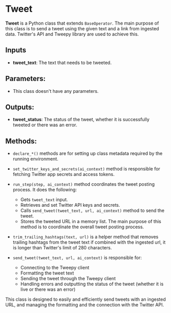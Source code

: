 # Tweet

**Tweet** is a Python class that extends `BaseOperator`. The main purpose of this class is to send a tweet using the given text and a link from ingested data. Twitter's API and Tweepy library are used to achieve this.

## Inputs
- **tweet_text**: The text that needs to be tweeted.

## Parameters:
- This class doesn't have any parameters.

## Outputs:
- **tweet_status**: The status of the tweet, whether it is successfully tweeted or there was an error.

## Methods:

- `declare_*()` methods are for setting up class metadata required by the running environment.
- `set_twitter_keys_and_secrets(ai_context)` method is responsible for fetching Twitter app secrets and access tokens.
- `run_step(step, ai_context)` method coordinates the tweet posting process. It does the following:
  - Gets `tweet_text` input.
  - Retrieves and set Twitter API keys and secrets.
  - Calls `send_tweet(tweet_text, url, ai_context)` method to send the tweet.
  - Stores the tweeted URL in a memory list.
  The main purpose of this method is to coordinate the overall tweet posting process.
  
- `trim_trailing_hashtags(text, url)` is a helper method that removes trailing hashtags from the tweet text if combined with the ingested url, it is longer than Twitter's limit of 280 characters.

- `send_tweet(tweet_text, url, ai_context)` is responsible for:
  - Connecting to the Tweepy client
  - Formatting the tweet text
  - Sending the tweet through the Tweepy client
  - Handling errors and outputting the status of the tweet (whether it is live or there was an error)

This class is designed to easily and efficiently send tweets with an ingested URL, and managing the formatting and the connection with the Twitter API.